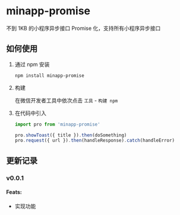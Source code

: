 # minapp-promise

不到 1KB 的小程序异步接口 Promise 化，支持所有小程序异步接口

## 如何使用

1. 通过 npm 安装

    ```sh
    npm install minapp-promise
    ```

2. 构建

    在微信开发者工具中依次点击 `工具` - `构建 npm`

3. 在代码中引入

    ```javascript
    import pro from 'minapp-promise'

    pro.showToast({ title }).then(doSomething)
    pro.request({ url }).then(handleResponse).catch(handleError)
    ```

## 更新记录

### v0.0.1

#### Feats:

- 实现功能